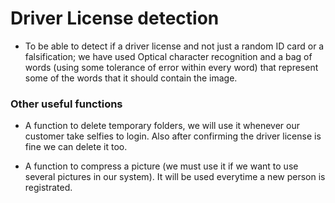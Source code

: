 # Driver License detection 
- To be able to detect if a driver license and not just a random ID card or a falsification; we have used Optical character recognition and a bag of words (using some tolerance of error within every word) that represent some of the words that it should contain the image. 

### Other useful functions
- A function to delete temporary folders, we will use it  whenever our customer take selfies to login. Also after confirming the driver license is fine we can delete it too.

- A function to compress a picture (we must use it if we want to use several pictures in our system). It will be used everytime a new person is registrated. 
